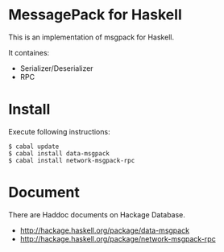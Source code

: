 # MessagePack for Haskell

This is an implementation of msgpack for Haskell.

It containes:

*   Serializer/Deserializer
*   RPC

# Install

Execute following instructions:

``` {.bash}
$ cabal update
$ cabal install data-msgpack
$ cabal install network-msgpack-rpc
```

# Document

There are Haddoc documents on Hackage Database.

*   <http://hackage.haskell.org/package/data-msgpack>
*   <http://hackage.haskell.org/package/network-msgpack-rpc>
